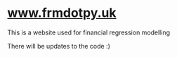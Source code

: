 # www.frmdotpy.uk

This is a website used for financial regression modelling

There will be updates to the code :)